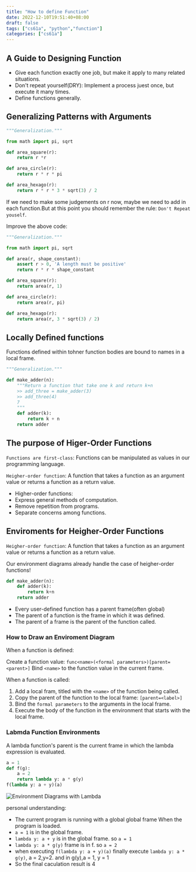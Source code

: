 ```yaml
---
title: "How to define Function"
date: 2022-12-10T19:51:40+08:00
draft: false
tags: ["cs61a", "python","function"]
categories: ["cs61a"]
---
```


## A Guide to Designing Function

- Give each function exactly one job, but make it apply to many related situations.
- Don't repeat yourself(DRY): Implement a process juest once, but execute it many times.
- Define functions generally.

## Generalizing Patterns with Arguments

```python
"""Generalization."""

from math import pi, sqrt

def area_square(r):
    return r *r

def area_circle(r):
    return r * r * pi

def area_hexago(r):
    return r * r * 3 * sqrt(3) / 2

```

If we need to make some judgements on r now, maybe we need to add in each function.But at this point you should remember the rule: `Don't Repeat youself`.

Improve the above code:

```python
"""Generalization."""

from math import pi, sqrt

def area(r, shape_constant):
    assert r > 0, 'A length must be positive'
    return r * r * shape_constant

def area_square(r):
    return area(r, 1)

def area_circle(r):
    return area(r, pi)

def area_hexago(r):
    return area(r, 3 * sqrt(3) / 2) 
```

## Locally Defined functions

Functions defined within tohner function bodies are bound to names in a local frame.

```python
"""Generalization."""

def make_adder(n):
    """Return a function that take one k and return k+n
    >> add_three = make_adder(3)
    >> add_three(4)
    7
    """
    def adder(k):
        return k + n
    return adder
```

## The purpose of Higer-Order Functions

`Functions are first-class`: Functions can be manipulated as values in our programming language.

`Heigher-order function`: A function that takes a function as an argument value or returns a function as a return value.

- Higher-order functions:
- Express general methods of computation.
- Remove repetition from programs.
- Separate concerns among functions.

## Enviroments for Heigher-Order Functions

`Heigher-order function`: A function that takes a function as an argument value or returns a function as a return value.

Our environment diagrams already handle the case of heigher-order functions!

```python
def make_adder(n):
    def adder(k):
        return k+n
    return adder
```

- Every user-defined function has a parent frame(often global)
- The parent of a function is the frame in which it was defined.
- The parent of a frame is the parent of the function called.

### How to Draw an Enviroment Diagram

When a function is defined:

Create a function value: `func<name>(<formal parameters>)[parent=<parent>]`
Bind `<name>` to the function value in the current frame.

When a function is called:

1. Add a local fram, titled with the `<name>` of the function being called.
2. Copy the parent of the function to the local frame: `[parent=<label>]`
3. Bind the `formal parameters` to the arguments in the local frame.
4. Execute the body of the function in the environment that starts with the local frame.

### Labmda Function Environments

A lambda function's parent is the current frame in which the lambda expression is evaluated.

```python
a = 1
def f(g):
    a = 2
    return lambda y: a * g(y)
f(lambda y: a + y)(a)
```

![Environment Diagrams with Lambda](/images/python_function/lambda.png)

personal understanding:

- The current program is running with a global global frame When the program is loaded.
- `a = 1` is in the global frame.
- `lambda y: a + y` is in the global frame. so `a = 1`
- `lambda y: a * g(y)` frame is in f. so `a = 2`
- when executing `f(lambda y: a + y)(a)` finally execute `lambda y: a * g(y)`, a = 2,y=2. and in g(y),a = 1, y = 1
- So the final caculation result is 4
